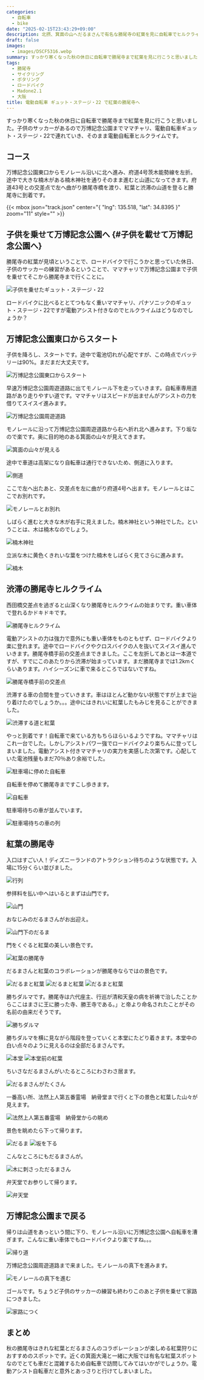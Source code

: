 ```yaml
---
categories:
  - 自転車
  - bike
date: "2025-02-15T23:43:29+09:00"
description: 北摂、箕面の山へだるまさんで有名な勝尾寺の紅葉を見に自転車でヒルクライムをしました。ヒルクライムルートと勝尾寺の紅葉をご紹介します。
draft: false
images:
  - images/DSCF5316.webp
summary: すっかり寒くなった秋の休日に自転車で勝尾寺まで紅葉を見に行こうと思いました。子供のサッカーがあるので万博記念公園までママチャリ、電動自転車ギュット・ステージ・22で連れていき、そのまま電動自転車ヒルクライムです。
tags:
  - 勝尾寺
  - サイクリング
  - ポタリング
  - ロードバイク
  - Madone2.1
  - 大阪
title: 電動自転車 ギュット・ステージ・22 で紅葉の勝尾寺へ
---
```


すっかり寒くなった秋の休日に自転車で勝尾寺まで紅葉を見に行こうと思いました。子供のサッカーがあるので万博記念公園までママチャリ、電動自転車ギュット・ステージ・22で連れていき、そのまま電動自転車ヒルクライムです。

## コース

万博記念公園東口からモノレール沿いに北へ進み、府道4号茨木能勢線を左折。途中で大きな楠木がある楠木神社を通りそのまま進むと山道になってきます。府道43号との交差点で左へ曲がり勝尾寺橋を渡り、紅葉と渋滞の山道を登ると勝尾寺に到着です。

{{< mbox json="track.json" center="{ \"lng\": 135.518, \"lat\": 34.8395 }" zoom="11" style="" >}}

## 子供を乗せて万博記念公園へ {#子供を載せて万博記念公園へ}

勝尾寺の紅葉が見頃ということで、ロードバイクで行こうかと思っていた休日、子供のサッカーの練習があるということで、ママチャリで万博記念公園まで子供を乗せてそこから勝尾寺まで行くことに。

![子供を乗せたギュット・ステージ・22](./images/DSCF5273.webp)

ロードバイクに比べるととてつもなく重いママチャリ、パナソニックのギュット・ステージ・22ですが電動アシスト付きなのでヒルクライムはどうなのでしょうか？

## 万博記念公園東口からスタート

子供を降ろし、スタートです。途中で電池切れが心配ですが、この時点でバッテリーは90%。まだまだ大丈夫です。

![万博記念公園東口からスタート](./images/DSCF5275.webp)

早速万博記念公園周遊道路に出てモノレール下を走っていきます。自転車専用道路があり走りやすい道です。ママチャリはスピードが出ませんがアシストの力を借りてスイスイ進みます。

![万博記念公園周遊道路](./images/DSCF5276.webp)

モノレールに沿って万博記念公園周遊道路から右へ折れ北へ進みます。下り坂なので楽です。奥に目的地のある箕面の山々が見えてきます。

![箕面の山々が見える](./images/DSCF5277.webp)

途中で車道は高架になり自転車は通行できないため、側道に入ります。

![側道](./images/DSCF5282.webp)

ここで左へ出たあと、交差点を左に曲がり府道4号へ出ます。モノレールとはここでお別れです。

![モノレールとお別れ](./images/DSCF5284.webp)

しばらく進むと大きな木が右手に見えました。楠木神社という神社でした。ということは、木は楠木なのでしょう。

![楠木神社](./images/DSCF5285.webp)

立派な木に黄色くきれいな葉をつけた楠木をしばらく見てさらに進みます。

![楠木](./images/DSCF5288.webp)

## 渋滞の勝尾寺ヒルクライム

西田橋交差点を過ぎると山深くなり勝尾寺ヒルクライムの始まりです。重い車体で登れるかドキドキです。

![勝尾寺ヒルクライム](./images/DSCF5292.webp)

電動アシストの力は強力で意外にも重い車体をものともせず、ロードバイクより楽に登れます。途中でロードバイクやクロスバイクの人を抜いてスイスイ進んでいきます。勝尾寺橋手前の交差点まできました。ここを左折してあとは一本道ですが、すでにこのあたりから渋滞が始まっています。まだ勝尾寺までは1.2kmくらいあります。ハイシーズンに車で来るところではないですね。

![勝尾寺橋手前の交差点](./images/DSCF5293.webp)

渋滞する車の合間を登っていきます。車はほとんど動かない状態ですが上まで辿り着けたのでしょうか。。。途中にはきれいに紅葉したもみじを見ることができました。

![渋滞する道と紅葉](./images/DSCF5297.webp)

やっと到着です！自転車で来ている方もちらほらいるようですね。ママチャリはこれ一台でした。しかしアシストパワー強でロードバイクより楽ちんに登ってしまいました。電動アシスト付きママチャリの実力を実感した次第です。心配していた電池残量もまだ70％あり余裕でした。

![駐車場に停めた自転車](./images/DSCF5299.webp)

自転車を停めて勝尾寺まですこし歩きます。

![自転車](./images/DSCF5300.webp)

駐車場待ちの車が並んでいます。

![駐車場待ちの車の列](./images/DSCF5301.webp)

## 紅葉の勝尾寺

入口はすごい人！ディズニーランドのアトラクション待ちのような状態です。入場に15分くらい並びました。

![行列](./images/DSCF5303.webp)

参拝料を払い中へはいるとまずは山門です。

![山門](./images/DSCF5304.webp)

おなじみのだるまさんがお出迎え。

![山門下のだるま](./images/DSCF5307.webp)

門をくぐると紅葉の美しい景色です。

![紅葉の勝尾寺](./images/DSCF5308.webp)

だるまさんと紅葉のコラボレーションが勝尾寺ならではの景色です。

![だるまと紅葉](./images/DSCF5309.webp)
![だるまと紅葉](./images/DSCF5310.webp)
![だるまと紅葉](./images/DSCF5316.webp)

勝ちダルマです。勝尾寺は六代座主、行巡が清和天皇の病を祈祷で治したことからここはまさに王に勝った寺、勝王寺である。」と帝より命名されたことがその名前の由来だそうです。

![勝ちダルマ](./images/DSCF5319.webp)

勝ちダルマを横に見ながら階段を登っていくと本堂にたどり着きます。本堂中の白い点々のように見えるのは全部だるまさんです。

![本堂](./images/DSCF5320.webp)
![本堂前の紅葉](./images/DSCF5321.webp)

ちいさなだるまさんがいたるところにわさわさ居ます。

![だるまさんがたくさん](./images/DSCF5326.webp)

一番高い所、法然上人第五番霊場　納骨堂まで行くと下の景色と紅葉した山々が見えます。

![法然上人第五番霊場　納骨堂からの眺め](./images/DSCF5328.webp)

景色を眺めたら下って帰ります。

![だるま](./images/DSCF5329.webp)
![坂を下る](./images/DSCF5337.webp)

こんなところにもだるまさんが。

![木に刺さっただるまさん](./images/DSCF5340.webp)

弁天堂でお参りして帰ります。

![弁天堂](./images/DSCF5344.webp)

## 万博記念公園まで戻る

帰りは山道をあっという間に下り、モノレール沿いに万博記念公園へ自転車を漕ぎます。こんなに重い車体でもロードバイクより楽ですね。。。

![帰り道](./images/DSCF5349.webp)

万博記念公園周遊道路まで来ました。モノレールの真下を進みます。

![モノレールの真下を進む](./images/DSCF5352.webp)

ゴールです。ちょうど子供のサッカーの練習も終わりこのあと子供を乗せて家路につきました。

![家路につく](./images/DSCF5355.webp)

## まとめ

秋の勝尾寺はきれな紅葉とだるまさんのコラボレーションが楽しめる紅葉狩りにおすすめのスポットです。近くの箕面大滝と一緒に大阪では有名な紅葉スポットなのでとても車だと混雑するため自転車で訪問してみてはいかがでしょうか。電動アシスト自転車だと意外とあっさりと行けてしまいました。
